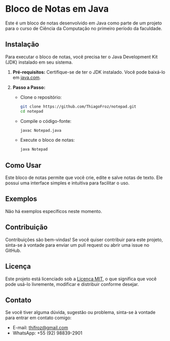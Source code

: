 # Bloco de Notas em Java

Este é um bloco de notas desenvolvido em Java como parte de um projeto para o curso de Ciência da Computação no primeiro período da faculdade.

## Instalação

Para executar o bloco de notas, você precisa ter o Java Development Kit (JDK) instalado em seu sistema.

1. **Pré-requisitos:** Certifique-se de ter o JDK instalado. Você pode baixá-lo em [java.com](https://www.java.com/).
   
2. **Passo a Passo:**
   - Clone o repositório:
     ```bash
     git clone https://github.com/ThiagoFroz/notepad.git
     cd notepad
     ```
   - Compile o código-fonte:
     ```bash
     javac Notepad.java
     ```
   - Execute o bloco de notas:
     ```bash
     java Notepad
     ```

## Como Usar

Este bloco de notas permite que você crie, edite e salve notas de texto. Ele possui uma interface simples e intuitiva para facilitar o uso.

## Exemplos

Não há exemplos específicos neste momento.

## Contribuição

Contribuições são bem-vindas! Se você quiser contribuir para este projeto, sinta-se à vontade para enviar um pull request ou abrir uma issue no GitHub.

## Licença

Este projeto está licenciado sob a [Licença MIT](LICENSE), o que significa que você pode usá-lo livremente, modificar e distribuir conforme desejar.

## Contato

Se você tiver alguma dúvida, sugestão ou problema, sinta-se à vontade para entrar em contato comigo:

- E-mail: thifroz@gmail.com
- WhatsApp: +55 (92) 98839-2901
